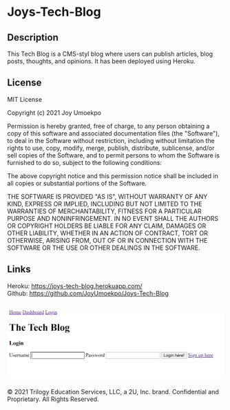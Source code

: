 # Joys-Tech-Blog

## Description
This Tech Blog is a CMS-styl blog where users can publish articles, blog posts, thoughts, and opinions. It has been deployed using Heroku.

## License
MIT License

Copyright (c) 2021 Joy Umoekpo

Permission is hereby granted, free of charge, to any person obtaining a copy
of this software and associated documentation files (the "Software"), to deal
in the Software without restriction, including without limitation the rights
to use, copy, modify, merge, publish, distribute, sublicense, and/or sell
copies of the Software, and to permit persons to whom the Software is
furnished to do so, subject to the following conditions:

The above copyright notice and this permission notice shall be included in all
copies or substantial portions of the Software.

THE SOFTWARE IS PROVIDED "AS IS", WITHOUT WARRANTY OF ANY KIND, EXPRESS OR
IMPLIED, INCLUDING BUT NOT LIMITED TO THE WARRANTIES OF MERCHANTABILITY,
FITNESS FOR A PARTICULAR PURPOSE AND NONINFRINGEMENT. IN NO EVENT SHALL THE
AUTHORS OR COPYRIGHT HOLDERS BE LIABLE FOR ANY CLAIM, DAMAGES OR OTHER
LIABILITY, WHETHER IN AN ACTION OF CONTRACT, TORT OR OTHERWISE, ARISING FROM,
OUT OF OR IN CONNECTION WITH THE SOFTWARE OR THE USE OR OTHER DEALINGS IN THE
SOFTWARE.

## Links
Heroku: https://joys-tech-blog.herokuapp.com/ </br>
Github: https://github.com/JoyUmoekpo/Joys-Tech-Blog

![Image](/assets/login.PNG)
---

© 2021 Trilogy Education Services, LLC, a 2U, Inc. brand. Confidential and Proprietary. All Rights Reserved.